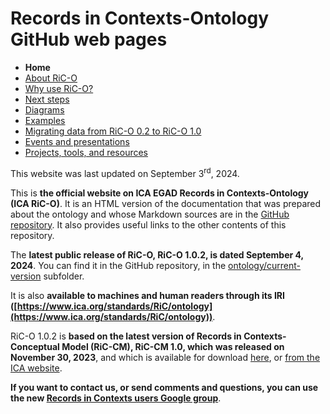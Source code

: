 # Records in Contexts-Ontology GitHub web pages



* **Home**
* [About RiC-O](about.html)
* [Why use RiC-O?](why-use-RiC-O.html)
* [Next steps](next-steps.html)
* [Diagrams](diagrams.html)
* [Examples](examples.html)
* [Migrating data from RiC-O 0.2 to RiC-O 1.0](migrating-data-from-RIC-O-v0.2-to-v1.0.html)
* [Events and presentations](events.html)
* [Projects, tools, and resources](projects-tools-resources.html)



This website was last updated on September 3<sup>rd</sup>, 2024.

This is **the official website on ICA EGAD Records in Contexts-Ontology (ICA RiC-O)**. It is an HTML version of the documentation that was prepared about the ontology and whose Markdown sources are in the [GitHub repository](https://github.com/ICA-EGAD/RiC-O). It also provides useful links to the other contents of this repository.

The **latest public release of RiC-O, RiC-O 1.0.2, is dated September 4, 2024**. You can find it in the GitHub repository, in the [ontology/current-version](https://github.com/ICA-EGAD/RiC-O/tree/master/ontology/current-version) subfolder.

It is also **available to machines and human readers through its IRI ([https://www.ica.org/standards/RiC/ontology](https://www.ica.org/standards/RiC/ontology))**.

RiC-O 1.0.2 is **based on the latest version of Records in Contexts-Conceptual Model (RiC-CM), RiC-CM 1.0, which was released on November 30, 2023**, and which is available for download [here](https://github.com/ICA-EGAD/RiC-CM/releases/tag/v1.0.1), or [from the ICA website](https://www.ica.org/app/uploads/2023/12/RiC-CM-1.0.pdf).


**If you want to contact us, or send comments and questions, you can use the new [Records in Contexts users Google group](https://groups.google.com/g/Records_in_Contexts_users)**.
